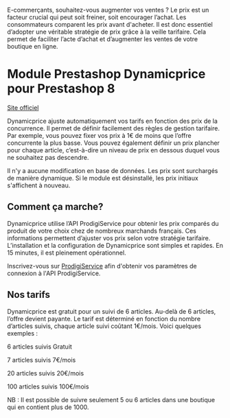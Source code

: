 E-commerçants, souhaitez-vous augmenter vos ventes ? Le prix est un facteur crucial qui peut soit freiner, soit encourager l’achat. Les consommateurs comparent les prix avant d'acheter. Il est donc essentiel d’adopter une véritable stratégie de prix grâce à la veille tarifaire. Cela permet de faciliter l’acte d’achat et d’augmenter les ventes de votre boutique en ligne. 

# Module Prestashop Dynamicprice pour Prestashop 8

[Site officiel](https://www.prodigiservice.fr)
 
Dynamicprice ajuste automatiquement vos tarifs en fonction des prix de la concurrence. Il permet de définir facilement des règles de gestion tarifaire. Par exemple, vous pouvez fixer vos prix à 1€ de moins que l’offre concurrente la plus basse. Vous pouvez également définir un prix plancher pour chaque article, c’est-à-dire un niveau de prix en dessous duquel vous ne souhaitez pas descendre. 

Il n'y a aucune modification en base de données. Les prix sont surchargés de manière dynamique. Si le module est désinstallé, les prix initiaux s'affichent à nouveau.

## Comment ça marche?

Dynamicprice utilise l’API ProdigiService pour obtenir les prix comparés du produit de votre choix chez de nombreux marchands français. Ces informations permettent d’ajuster vos prix selon votre stratégie tarifaire. L’installation et la configuration de Dynamicprice sont simples et rapides. En 15 minutes, il est pleinement opérationnel.  

Inscrivez-vous sur [ProdigiService](https://www.prodigiservice.fr/login) afin d'obtenir vos paramètres de connexion à l'API ProdigiService.

## Nos tarifs

Dynamicprice est gratuit pour un suivi de 6 articles. Au-delà de 6 articles, l’offre devient payante. Le tarif est déterminé en fonction du nombre d’articles suivis, chaque article suivi coûtant 1€/mois. Voici quelques exemples : 

6 articles suivis 	Gratuit

7 articles suivis 	7€/mois

20 articles suivis 	20€/mois

100 articles suivis 	100€/mois

NB : Il est possible de suivre seulement 5 ou 6 articles dans une boutique qui en contient plus de 1000. 

